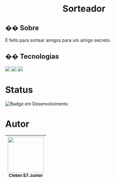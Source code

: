 <h1 align="center"> Sorteador </h1>

<h2>�� Sobre</h2>
<p>É feito para sortear amigos para um amigo secreto.</p>

## �� Tecnologias
<div>
  <img src="https://img.shields.io/badge/HTML-239120?style=for-the-badge&logo=html5&logoColor=white">
  <img src="https://img.shields.io/badge/CSS-239120?&style=for-the-badge&logo=css3&logoColor=white">
  <img src="https://img.shields.io/badge/JavaScript-F7DF1E?style=for-the-badge&logo=javascript&logoColor=black">
</div>


<h1>Status</h1>

![Badge em Desenvolvimento](http://img.shields.io/static/v1?label=STATUS&message=EM%20DESENVOLVIMENTO&color=GREEN&style=for-the-badge)


# Autor

| [<img loading="lazy" src="https://avatars.githubusercontent.com/u/163701086?v=4" width=115><br><sub>Cleber ET Junior</sub>](https://github.com/Mr-Etj) |
| :---: |
